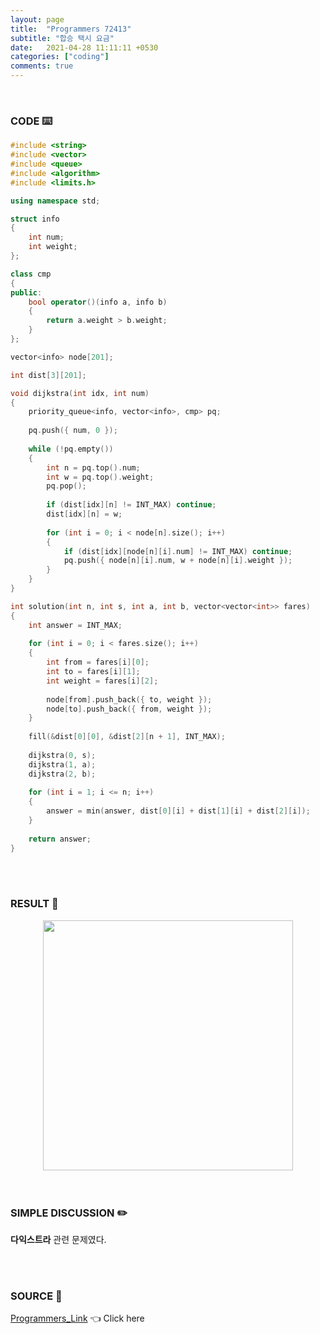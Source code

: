 ```yaml
---
layout: page
title:  "Programmers 72413"
subtitle: "합승 택시 요금"
date:   2021-04-28 11:11:11 +0530
categories: ["coding"]
comments: true
---
```


<br>

### CODE ⌨️

```c++
#include <string>
#include <vector>
#include <queue>
#include <algorithm>
#include <limits.h>

using namespace std;

struct info
{
    int num;
    int weight;
};

class cmp
{
public:
    bool operator()(info a, info b)
    {
        return a.weight > b.weight;
    }
};

vector<info> node[201];

int dist[3][201];

void dijkstra(int idx, int num)
{
    priority_queue<info, vector<info>, cmp> pq;
    
    pq.push({ num, 0 });
    
    while (!pq.empty())
    {
        int n = pq.top().num;
        int w = pq.top().weight;
        pq.pop();
        
        if (dist[idx][n] != INT_MAX) continue;
        dist[idx][n] = w;
        
        for (int i = 0; i < node[n].size(); i++)
        {
            if (dist[idx][node[n][i].num] != INT_MAX) continue;
            pq.push({ node[n][i].num, w + node[n][i].weight });
        }
    }
}

int solution(int n, int s, int a, int b, vector<vector<int>> fares)
{
    int answer = INT_MAX;
    
    for (int i = 0; i < fares.size(); i++)
    {
        int from = fares[i][0];
        int to = fares[i][1];
        int weight = fares[i][2];
        
        node[from].push_back({ to, weight });
        node[to].push_back({ from, weight });
    }
    
    fill(&dist[0][0], &dist[2][n + 1], INT_MAX);
    
    dijkstra(0, s);
    dijkstra(1, a);
    dijkstra(2, b);
    
    for (int i = 1; i <= n; i++)
    {
        answer = min(answer, dist[0][i] + dist[1][i] + dist[2][i]);
    }
    
    return answer;
}
```  

<br>
<br>

### RESULT 💛

<img src="{{ '/assets/programmers/p72413r.jpg' }}" style="width: 400px; height: auto; margin-left: auto; margin-right: auto; display: block;">  

<br>
<br>

### SIMPLE DISCUSSION ✏️

**다익스트라** 관련 문제였다.  

<br>
<br>

### SOURCE 💎

[Programmers_Link][link] 👈 Click here  

<br>

<script src="https://utteranc.es/client.js"
        repo="DCherish/DCherish.github.io"
        issue-term="pathname"
        theme="boxy-light"
        crossorigin="anonymous"
        async>
</script>

[link]: https://programmers.co.kr/learn/courses/30/lessons/72413